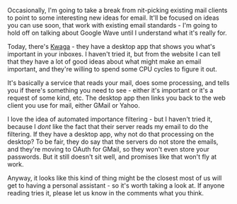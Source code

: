 <!--
.. title: New Ideas in Email: Kwaga
.. date: 2010/04/28 15:17
.. slug: new-ideas-in-email-kwaga
.. link:
.. description:
.. tags: 3rd-party-utilities, filtering, importance, kwaga, new-ideas-in-email
-->


Occasionally, I'm going to take a break from nit-picking existing mail clients to point to some interesting new ideas for email. It'll be focused on ideas you can use soon, that work with existing email standards - I'm going to hold off on talking about Google Wave until I understand what it's really for.

Today, there's [Kwaga](http://kwaga.com/) - they have a desktop app that shows you what's important in your inboxes. I haven't tried it, but from the website I can tell that they have a lot of good ideas about what might make an email important, and they're willing to spend some CPU cycles to figure it out.

It's basically a service that reads your mail, does some processing, and tells you if there's something you need to see - either it's important or it's a request of some kind, etc. The desktop app then links you back to the web client you use for mail, either GMail or Yahoo.

I love the idea of automated importance filtering - but I haven't tried it, because I *dont* like the fact that their server reads my email to do the filtering. If they have a desktop app, why not do that processing on the desktop? To be fair, they do say that the servers do not store the emails, and they're moving to OAuth for GMail, so they won't even store your passwords. But it still doesn't sit well, and promises like that won't fly at work.

Anyway, it looks like this kind of thing might be the closest most of us will get to having a personal assistant - so it's worth taking a look at. If anyone reading tries it, please let us know in the comments what you think.
